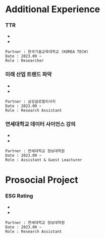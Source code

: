 # Additional Experience

### TTR
- 
- 
~~~
Partner : 한국기술교육대학교 (KOREA TECH)
Date : 2023.09 ~ 
Role : Researcher 
~~~


### 미래 산업 트렌드 파악
- 
- 
~~~
Partner : 삼성글로벌리서치
Date : 2023.09 ~ 
Role : Research Assistant
~~~

### 연세대학교 데이터 사이언스 강의
- 
- 
~~~
Partner : 연세대학교 정보대학원
Date : 2023.09 ~ 
Role : Assistant & Guest Leacturer
~~~


# Prosocial Project

### ESG Rating
- 
- 
~~~
Partner : 연세대학교 정보대학원
Date : 2023.09 ~ 
Role : Research Assistant
~~~


